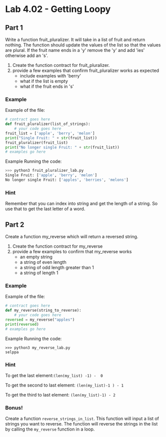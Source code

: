 # Lab 4.02 - Getting Loopy

## Part 1
Write a function fruit_pluralizer. It will take in a list of fruit and return nothing. The function should update the values of the list so that the values are plural. If the fruit name ends in a 'y' remove the 'y' and add 'ies' otherwise add an 's'.

1. Create the function contract for fruit_pluralizer. 
2. provide a few examples that confirm fruit_pluralizer works as expected
	* include examples with 'berry'
	* what if the list is empty
	* what if the fruit ends in 's'
	
### Example
Example of the file: 

```python
# contract goes here
def fruit_pluralizer(list_of_strings): 
	# your code goes here
fruit_list = ['apple', 'berry', 'melon']
print("Single Fruit: " + str(fruit_list))
fruit_pluralizer(fruit_list)
print("No longer single Fruit: " + str(fruit_list))
# examples go here
```

Example Running the code: 

```python
>>> python3 fruit_pluralizer_lab.py
Single Fruit: ['apple', 'berry', 'melon']
No longer single Fruit: ['apples', 'berries', 'melons']

```

### Hint
Remember that you can index into string and get the length of a string. So use that to get the last letter of a word. 

## Part 2
Create a function my_reverse which will return a reversed string.

1. Create the function contract for my_reverse
2. provide a few examples to confirm that my_reverse works
	* an empty string
	* a string of even length
	* a string of odd length greater than 1
	* a string of length 1 

### Example
Example of the file: 

```python
# contract goes here
def my_reverse(string_to_reverse): 
	# your code goes here
reversed = my_reverse("apples")
print(reversed)
# examples go here
```

Example Running the code: 

```
>>> python3 my_reverse_lab.py
selppa
```
### Hint
To get the last element:`(len(my_list) -1) -  0`

To get the second to last element: `(len(my_list)-1 ) - 1`

To get the third to last element: `(len(my_list)-1) - 2`


### Bonus!
Create a function `reverse_strings_in_list`. This function will input a list of strings you want to reverse. The function will reverse the strings in the list by calling the `my_reverse` function in a loop.